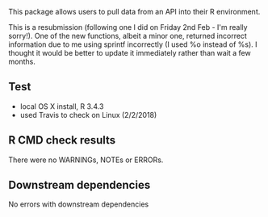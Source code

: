 This package allows users to pull data from an API into their R environment. 

This is a resubmission (following one I did on Friday 2nd Feb - I'm really sorry!). One of the new functions, albeit a minor one, returned incorrect information due to me using sprintf incorrectly (I used %o instead of %s). I thought it would be better to update it immediately rather than wait a few months.

## Test 

* local OS X install, R 3.4.3
* used Travis to check on Linux (2/2/2018)

## R CMD check results

There were no WARNINGs, NOTEs or ERRORs.

## Downstream dependencies

No errors with downstream dependencies

